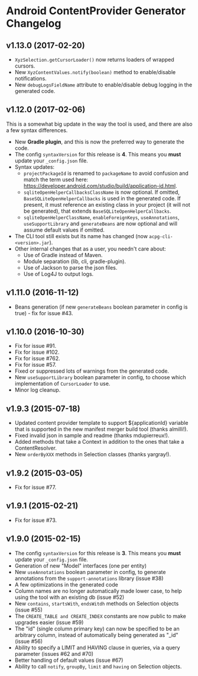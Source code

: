 Android ContentProvider Generator Changelog
===========================================

v1.13.0 (2017-02-20)
------
- `XyzSelection.getCursorLoader()` now returns loaders of wrapped cursors.
- New `XyzContentValues.notify(boolean)` method to enable/disable notifications.
- New `debugLogsFieldName` attribute to enable/disable debug logging in the generated code.

v1.12.0 (2017-02-06)
------
This is a somewhat big update in the way the tool is used, and there are also a few syntax differences.

- New **Gradle plugin**, and this is now the preferred way to generate the code.
- The config `syntaxVersion` for this release is **4**.  This means you **must** update your `_config.json` file.
- Syntax updates:
    - `projectPackageId` is renamed to `packageName` to avoid confusion and match the term used here: https://developer.android.com/studio/build/application-id.html.
    - `sqliteOpenHelperCallbacksClassName` is now optional. If omitted, `BaseSQLiteOpenHelperCallbacks` is used in the generated code. If present, it must reference an existing class in your project (it will not be generated), that extends `BaseSQLiteOpenHelperCallbacks`.
    - `sqliteOpenHelperClassName`, `enableForeignKeys`, `useAnnotations`, `useSupportLibrary` and `generateBeans` are now optional and will assume default values if omitted.
- The CLI tool still exists but its name has changed (now `acpg-cli-<version>.jar`).
- Other internal changes that as a user, you needn't care about:
    - Use of Gradle instead of Maven.
    - Module separation (lib, cli, gradle-plugin).
    - Use of Jackson to parse the json files.
    - Use of Log4J to output logs.

v1.11.0 (2016-11-12)
------
- Beans generation (if new `generateBeans` boolean parameter in config is true) - fix for issue #43.

v1.10.0 (2016-10-30)
------
- Fix for issue #91.
- Fix for issue #102.
- Fix for issue #762.
- Fix for issue #57.
- Fixed or suppressed lots of warnings from the generated code.
- New `useSupportLibrary` boolean parameter in config, to choose which implementation of `CursorLoader` to use.
- Minor log cleanup.

v1.9.3 (2015-07-18)
------
- Updated content provider template to support ${applicationId} variable that is supported in the
new manifest merger build tool (thanks almilli!).
- Fixed invalid json in sample and readme (thanks mdupierreux!).
- Added methods that take a Context in addition to the ones that take a ContentResolver.
- New `orderByXXX` methods in Selection classes (thanks yargray!).

v1.9.2 (2015-03-05)
------
- Fix for issue #77.

v1.9.1 (2015-02-21)
------
- Fix for issue #73.

v1.9.0 (2015-02-15)
------
- The config `syntaxVersion` for this release is **3**.  This means you **must** update your `_config.json` file.
- Generation of new "Model" interfaces (one per entity)
- New `useAnnotations` boolean parameter in config, to generate annotations from the `support-annotations` library (issue #38)
- A few optimizations in the generated code
- Column names are no longer automatically made lower case, to help using the tool with an existing db (issue #52)
- New `contains`, `startsWith`, `endsWitdh` methods on Selection objects (issue #55)
- The `CREATE_TABLE and CREATE_INDEX` constants are now public to make upgrades easier (issue #59)
- The "id" (single column primary key) can now be specified to be an arbitrary column, instead of automatically being generated as "_id" (issue #56)
- Ability to specify a LIMIT and HAVING clause in queries, via a query parameter (issues #62 and #70)
- Better handling of default values (issue #67)
- Ability to call `notify`, `groupBy`, `limit` and `having` on Selection objects.
